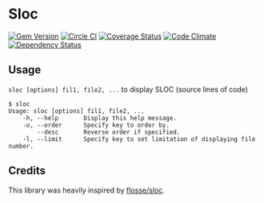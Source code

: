 # Sloc
[![Gem Version](https://badge.fury.io/rb/sloc.svg)](http://badge.fury.io/rb/sloc)
[![Circle CI](https://img.shields.io/circleci/project/meganemura/sloc/master.svg)](https://circleci.com/gh/meganemura/sloc)
[![Coverage Status](https://coveralls.io/repos/meganemura/sloc/badge.svg)](https://coveralls.io/r/meganemura/sloc)
[![Code Climate](https://codeclimate.com/github/meganemura/sloc/badges/gpa.svg)](https://codeclimate.com/github/meganemura/sloc)
[![Dependency Status](https://gemnasium.com/meganemura/sloc.svg)](https://gemnasium.com/meganemura/sloc)

## Usage

`sloc [options] fil1, file2, ...` to display SLOC (source lines of code)

```
$ sloc
Usage: sloc [options] fil1, file2, ...
    -h, --help       Display this help message.
    -o, --order      Specify key to order by.
        --desc       Reverse order if specified.
    -l, --limit      Specify key to set limitation of displaying file number.
```

## Credits

This library was heavily inspired by [flosse/sloc](https://github.com/flosse/sloc).
